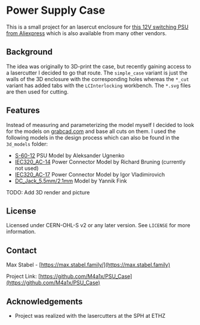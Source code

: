 # Power Supply Case

This is a small project for an lasercut enclosure for [this 12V switching PSU from Aliexpress](https://aliexpress.com/item/1005002728038351.html) which is also available from many other vendors.

## Background
The idea was originally to 3D-print the case, but recently gaining access to a lasercutter I decided to go that route. The `simple_case` variant is just the walls of the 3D enclosure with the corresponding holes whereas the `*_cut` variant has added tabs with the `LCInterlocking` workbench. The `*.svg` files are then used for cutting.

## Features
Instead of measuring and parameterizing the model myself I decided to look for the models on [grabcad.com](GrabCAD) and base all cuts on them. I used the following models in the design process which can also be found in the `3d_models` folder:
* [S-60-12](https://grabcad.com/library/s-60-12-1) PSU Model by Aleksander Ugnenko
* [IEC320_AC-14](https://grabcad.com/library/iec320-c14-1) Power Connector Model by Richard Bruning (currently not used)
* [IEC320_AC-17](https://grabcad.com/library/ac-power-socket-3-pin-250v-10a-ac-17-iec3-c14-1) Power Connector Model by Igor Vladimirovich
* [DC_Jack_5.5mm/2.1mm](https://grabcad.com/library/dc-jack-5-5-x-2-1-mm-1) Model by Yannik Fink

TODO: Add 3D render and picture

## License

Licensed under CERN-OHL-S v2 or any later version. See `LICENSE` for more information.

## Contact

Max Stabel - [https://max.stabel.family/](https://max.stabel.family)

Project Link: [https://github.com/M4a1x/PSU_Case](https://github.com/M4a1x/PSU_Case)

## Acknowledgements

* Project was realized with the lasercutters at the SPH at ETHZ
